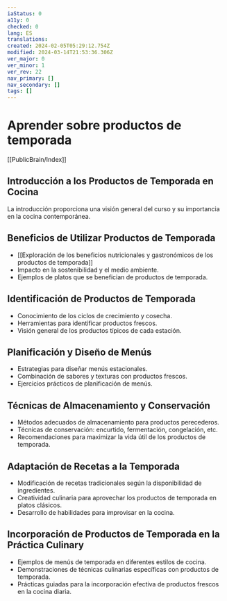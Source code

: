 ```yaml
---
iaStatus: 0
a11y: 0
checked: 0
lang: ES
translations: 
created: 2024-02-05T05:29:12.754Z
modified: 2024-03-14T21:53:36.306Z
ver_major: 0
ver_minor: 1
ver_rev: 22
nav_primary: []
nav_secondary: []
tags: []
---
```

# Aprender sobre productos de temporada

[[PublicBrain/Index]]

## Introducción a los Productos de Temporada en Cocina

La introducción proporciona una visión general del curso y su importancia en la cocina contemporánea.

## Beneficios de Utilizar Productos de Temporada

- [[Exploración de los beneficios nutricionales y gastronómicos de los productos de temporada]]
- Impacto en la sostenibilidad y el medio ambiente.
- Ejemplos de platos que se benefician de productos de temporada.

## Identificación de Productos de Temporada

- Conocimiento de los ciclos de crecimiento y cosecha.
- Herramientas para identificar productos frescos.
- Visión general de los productos típicos de cada estación.

## Planificación y Diseño de Menús

- Estrategias para diseñar menús estacionales.
- Combinación de sabores y texturas con productos frescos.
- Ejercicios prácticos de planificación de menús.

## Técnicas de Almacenamiento y Conservación

- Métodos adecuados de almacenamiento para productos perecederos.
- Técnicas de conservación: encurtido, fermentación, congelación, etc.
- Recomendaciones para maximizar la vida útil de los productos de temporada.

## Adaptación de Recetas a la Temporada

- Modificación de recetas tradicionales según la disponibilidad de ingredientes.
- Creatividad culinaria para aprovechar los productos de temporada en platos clásicos.
- Desarrollo de habilidades para improvisar en la cocina.

## Incorporación de Productos de Temporada en la Práctica Culinary

- Ejemplos de menús de temporada en diferentes estilos de cocina.
- Demonstraciones de técnicas culinarias específicas con productos de temporada.
- Prácticas guiadas para la incorporación efectiva de productos frescos en la cocina diaria.


